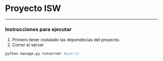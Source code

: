 # Proyecto ISW
***
### Instrucciones para ejecutar
1. Primero tener instalado las dependecias del proyecto.
2. Correr el server
```python
python manage.py runserver #puerto
```

